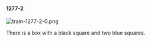 #### 1277-2
![train-1277-2-0.png](https://github.com/lil-lab/nlvr/raw/master/nlvr/train/images/0/train-1277-2-0.png "train-1277-2-0.png")

There is a box with a black square and two blue squares.